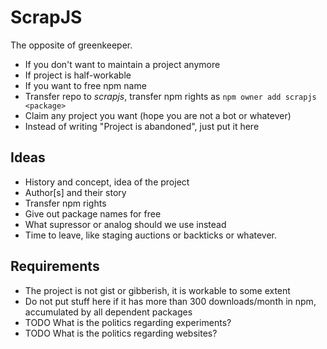 # ScrapJS

The opposite of greenkeeper.

* If you don't want to maintain a project anymore
* If project is half-workable
* If you want to free npm name
* Transfer repo to _scrapjs_, transfer npm rights as `npm owner add scrapjs <package>`
* Claim any project you want (hope you are not a bot or whatever)
* Instead of writing "Project is abandoned", just put it here

## Ideas

* History and concept, idea of the project
* Author[s] and their story
* Transfer npm rights
* Give out package names for free
* What supressor or analog should we use instead
* Time to leave, like staging auctions or backticks or whatever.

## Requirements

* The project is not gist or gibberish, it is workable to some extent
* Do not put stuff here if it has more than 300 downloads/month in npm, accumulated by all dependent packages
* TODO What is the politics regarding experiments?
* TODO What is the politics regarding websites?
